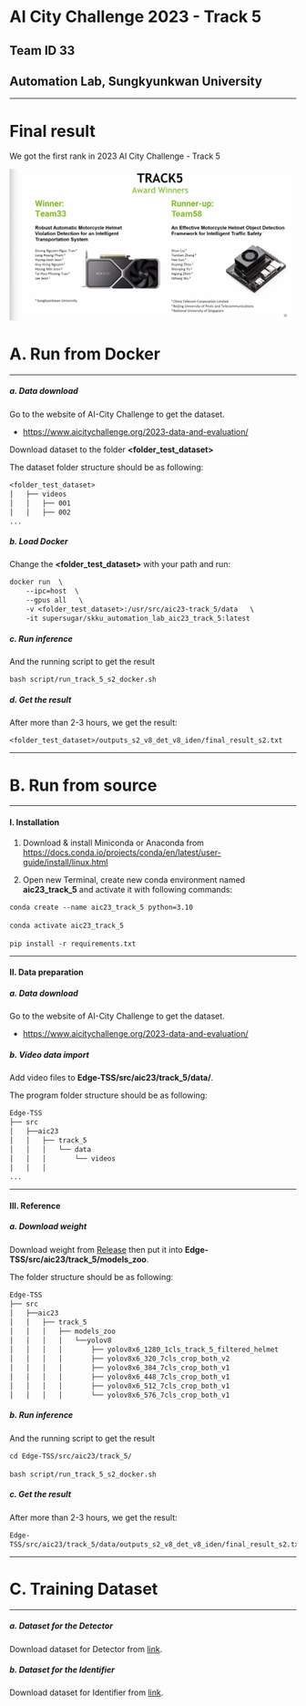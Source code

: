 # AI City Challenge 2023 - Track 5
## Team ID 33

## Automation Lab, Sungkyunkwan University

---

# Final result

We got the first rank in 2023 AI City Challenge - Track 5

![2023 AI City Challenge - Track 5](data/aic23_track5_final_rank.png "2023 AI City Challenge - Track 5")

# A. Run from Docker

---

##### a. Data download

Go to the website of AI-City Challenge to get the dataset.

- https://www.aicitychallenge.org/2023-data-and-evaluation/

Download dataset to the folder **<folder_test_dataset>**

The dataset folder structure should be as following:

```
<folder_test_dataset>
│   ├── videos
│   │   ├── 001
│   │   ├── 002
...
```

##### b. Load Docker

Change the **<folder_test_dataset>** with your path and run:

```shell
docker run  \
    --ipc=host  \
    --gpus all   \
    -v <folder_test_dataset>:/usr/src/aic23-track_5/data   \
    -it supersugar/skku_automation_lab_aic23_track_5:latest
```

##### c. Run inference

And the running script to get the result

```shell
bash script/run_track_5_s2_docker.sh 
```

##### d. Get the result
After more than 2-3 hours, we get the result:
```
<folder_test_dataset>/outputs_s2_v8_det_v8_iden/final_result_s2.txt
```

---

# B. Run from source

---

#### I. Installation

1. Download & install Miniconda or Anaconda from https://docs.conda.io/projects/conda/en/latest/user-guide/install/linux.html


2. Open new Terminal, create new conda environment named **aic23_track_5** and activate it with following commands:

```shell
conda create --name aic23_track_5 python=3.10

conda activate aic23_track_5

pip install -r requirements.txt
```

---


#### II. Data preparation

##### a. Data download

Go to the website of AI-City Challenge to get the dataset.

- https://www.aicitychallenge.org/2023-data-and-evaluation/

##### b. Video data import

Add video files to **Edge-TSS/src/aic23/track_5/data/**.
   
The program folder structure should be as following:

```
Edge-TSS
├── src
│   ├──aic23
│   │   ├── track_5
│   │   │   └── data
│   │   │       └── videos
│   │   │  
...
```

---

#### III. Reference

##### a. Download weight 

Download weight from [Release](https://o365skku-my.sharepoint.com/:f:/g/personal/duongtran_o365_skku_edu/Eo2nfe_g62VNocpi_6mOIjsBFPbXaDiVat1C7vaJ6HLJ_g?e=e5tjcB) then put it into **Edge-TSS/src/aic23/track_5/models_zoo**.

The folder structure should be as following:
```
Edge-TSS
├── src
│   ├──aic23
│   │   ├── track_5
│   │   │   ├── models_zoo
│   │   │   │   └──yolov8
│   │   │   │       ├── yolov8x6_1280_1cls_track_5_filtered_helmet
│   │   │   │       ├── yolov8x6_320_7cls_crop_both_v2
│   │   │   │       ├── yolov8x6_384_7cls_crop_both_v1
│   │   │   │       ├── yolov8x6_448_7cls_crop_both_v1
│   │   │   │       ├── yolov8x6_512_7cls_crop_both_v1
│   │   │   │       └── yolov8x6_576_7cls_crop_both_v1
```

##### b. Run inference

And the running script to get the result

```shell
cd Edge-TSS/src/aic23/track_5/

bash script/run_track_5_s2_docker.sh 
```

##### c. Get the result
After more than 2-3 hours, we get the result:
```
Edge-TSS/src/aic23/track_5/data/outputs_s2_v8_det_v8_iden/final_result_s2.txt
```

---

# C. Training Dataset

---

##### a. Dataset for the Detector

Download dataset for Detector from [link](https://o365skku-my.sharepoint.com/:f:/g/personal/duongtran_o365_skku_edu/Eo2nfe_g62VNocpi_6mOIjsBFPbXaDiVat1C7vaJ6HLJ_g?e=e5tjcB).

##### b. Dataset for the Identifier

Download dataset for Identifier from [link](https://o365skku-my.sharepoint.com/:f:/g/personal/duongtran_o365_skku_edu/Eo2nfe_g62VNocpi_6mOIjsBFPbXaDiVat1C7vaJ6HLJ_g?e=e5tjcB).
